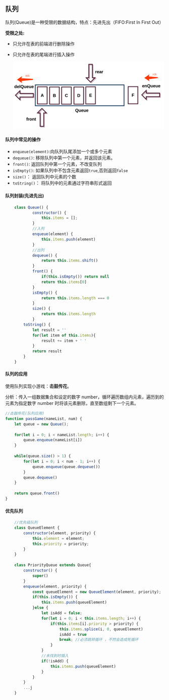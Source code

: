 ## 队列

队列(Queue)是一种受限的数据结构，特点：先进先出（FIFO:First In First Out）

**受限之处:**

- 只允许在表的前端进行删除操作

- 只允许在表的尾端进行插入操作

  <img src="../栈/queue.assets/image.mq92bw3am0g.png" style="zoom: 50%;" />

#### 队列中常见的操作

- `enqueue(element)`:向队列队尾添加一个或多个元素
- `dequeue()`: 移除队列中第一个元素，并返回该元素。
- `front()`: 返回队列中第一个元素，不改变队列
- `isEmpty()`: 如果队列中不包含元素返回`true`,否则返回`false`
- `size()`： 返回队列中元素的个数
- `toString()`： 将队列中的元素通过字符串形式返回

#### 队列封装(先进先出)

```javascript
    class Queue() {
            constructor() {
			    this.items = [];
            }
            //入列
            enqueue(element) {
                this.items.push(element)
            }
            //出列
            dequeue() {
                return this.items.shift()
            }
            front() {
                if(this.isEmpty()) return null
                return this.items[0]
            }
            isEmpty() {
                return this.items.length === 0
            }
            size() {
                return this.items.length
            }
        toString() {
            let result = ''
            for(let item of this.items){
                result += item + ' '
            }
            return result
        }
    }
```

#### 队列的应用

使用队列实现小游戏：**击鼓传花**。

分析：传入一组数据集合和设定的数字 number，循环遍历数组内元素，遍历到的元素为指定数字 number 时将该元素删除，直至数组剩下一个元素。

```javascript
//击鼓传花(队列应用)
function passGame(nameList, num) {
	let queue = new Queue();

	for(let i = 0; i < nameList.length; i++) {
		queue.enqueue(nameList[i])
	}

	while(queue.size() > 1) {
		for(let i = 0; i < num - 1; i++) {
			queue.enqueue(queue.dequeue())
		}
		queue.dequeue()
	}

	return queue.front()
}
```

#### 优先队列

```javascript
    //优先级队列
    class QueueElement {
		constructor(element, priority) {
			this.element = element;
			this.priority = priority;
		}
	}

	class PriorityQueue extends Queue{
        constructor() {
            super()
        }
		enqueue(element, priority) {
			const queueElement = new QueueElement(element, priority);
			if(this.isEmpty()) {
				this.items.push(queueElement)
			}else {
				let isAdd = false;
				for(let i = 0; i < this.items.length; i++) {
					if(this.items[i].priority > priority) {
						this.items.splice(i, 0, queueElement)
						isAdd = true
						break; //必须跳转循环 ，不然会造成死循环
					}
				}
				//未找到时插入
				if(!isAdd) {
					this.items.push(queueElement)
				}
			}
		}
        ...j
	}
```